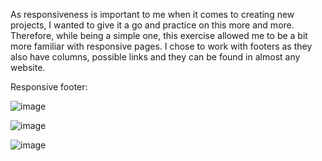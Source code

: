 As responsiveness is important to me when it comes to creating new projects, I wanted to give it a go and practice on this more and more. Therefore, while being a simple one, this exercise allowed me to be a bit more familiar with responsive pages. I chose to work with footers as they also have columns, possible links and they can be found in almost any website.


Responsive footer:

![image](https://user-images.githubusercontent.com/107708977/186942898-17a7e2af-e667-4950-ad4f-1d09864645fa.png)


![image](https://user-images.githubusercontent.com/107708977/186943010-b62be99e-91f0-43e9-bc3a-af54f1ec114b.png)


![image](https://user-images.githubusercontent.com/107708977/186943215-4810c0ac-1c9d-46e2-9b79-b1ccd9207bf9.png)

